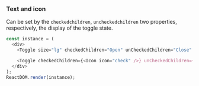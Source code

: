 ### Text and icon

Can be set by the `checkedchildren`, `uncheckedchildren` two properties, respectively, the display of the toggle state.

<!--start-code-->

```js
const instance = (
  <div>
    <Toggle size="lg" checkedChildren="Open" unCheckedChildren="Close" />

    <Toggle checkedChildren={<Icon icon="check" />} unCheckedChildren={<Icon icon="close" />} />
  </div>
);
ReactDOM.render(instance);
```

<!--end-code-->
